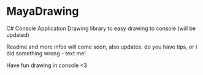 # MayaDrawing
C# Console Application Drawing library to easy drawing to console (will be updated)

Readme and more infos will come soon, also updates.
do you have tips, or i did something wrong - text me!

Have fun drawing in console <3
